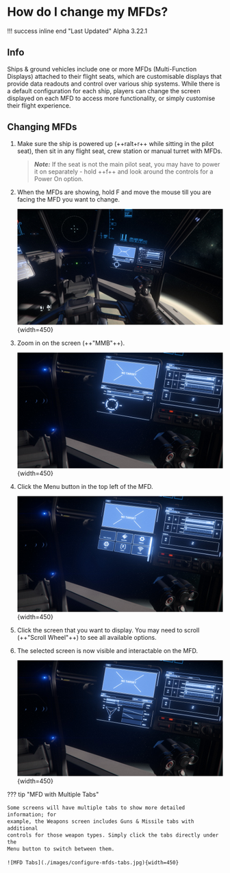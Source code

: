 # How do I change my MFDs?

!!! success inline end "Last Updated"
    Alpha 3.22.1

## Info

Ships & ground vehicles include one or more MFDs (Multi-Function Displays)
attached to their flight seats, which are customisable displays that provide
data readouts and control over various ship systems. While there is a default
configuration for each ship, players can change the screen displayed on each MFD
to access more functionality, or simply customise their flight experience.

## Changing MFDs

1. Make sure the ship is powered up (++ralt+r++ while sitting in the pilot
seat), then sit in any flight seat, crew station or manual turret with MFDs.

    > ***Note:*** If the seat is not the main pilot seat, you may have to power
    it on separately - hold ++f++ and look around the controls for a Power On
    option.

2. When the MFDs are showing, hold F and move the mouse till you are facing the
MFD you want to change.

    ![Facing MFD](./images/configure-mfds-facing.jpg){width=450}

3. Zoom in on the screen (++"MMB"++).

    ![Zoomed in MFD](./images/configure-mfds-zoomed.jpg){width=450}

4. Click the Menu button in the top left of the MFD.

    ![MFD Menu](./images/configure-mfds-menu.jpg){width=450}

5. Click the screen that you want to display. You may need to scroll
(++"Scroll Wheel"++) to see all available options.

6. The selected screen is now visible and interactable on the MFD.

    ![New MFD screen](./images/configure-mfds-complete.jpg){width=450}

??? tip "MFD with Multiple Tabs"

    Some screens will have multiple tabs to show more detailed information; for
    example, the Weapons screen includes Guns & Missile tabs with additional
    controls for those weapon types. Simply click the tabs directly under the
    Menu button to switch between them.

    ![MFD Tabs](./images/configure-mfds-tabs.jpg){width=450}
